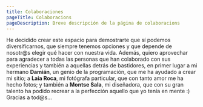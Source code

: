 ```yaml
---
title: Colaboraciones
pageTitle: Colaboracions
pageDescription: Breve descripción de la página de colaboracions
---
```


He decidido crear este espacio para demostrarte que sí podemos diversificarnos, que siempre tenemos opciones y que depende de nosotr@s elegir qué hacer con nuestra vida. Además, quiero aprovechar para agradecer a todas las personas que han colaborado con sus experiencias y también a aquellas detrás de bastidores, en primer lugar a mi hermano **Damián**, un genio de la programación, que me ha ayudado a crear mi sitio; a **Laia Roca**, mi fotógrafa particular, que con tanto amor me ha hecho fotos; y también a **Montse Sala**, mi diseñadora, que con su gran talento ha podido recrear a la perfección aquello que yo tenía en mente :) Gracias a tod@s...

